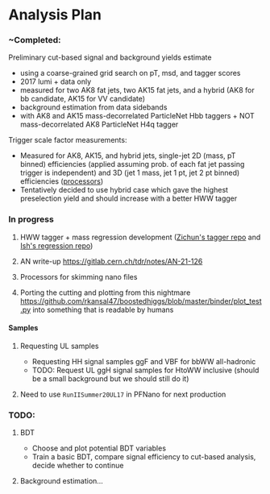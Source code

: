 # Analysis Plan

### ~Completed:

Preliminary cut-based signal and background yields estimate 
 - using a coarse-grained grid search on pT, msd, and tagger scores
 - 2017 lumi + data only
 - measured for two AK8 fat jets, two AK15 fat jets, and a hybrid (AK8 for bb candidate, AK15 for VV candidate)
 - background estimation from data sidebands
 - with AK8 and AK15 mass-decorrelated ParticleNet Hbb taggers + NOT mass-decorrelated AK8 ParticleNet H4q tagger

Trigger scale factor measurements:
 - Measured for AK8, AK15, and hybrid jets, single-jet 2D (mass, pT binned) efficiencies (applied assuming prob. of each fat jet passing trigger is independent) and 3D (jet 1 mass, jet 1 pt, jet 2 pt binned)  efficiencies ([processors](https://github.com/rkansal47/HHbbVV/blob/main/processors/JetHTTriggerEfficienciesProcessor.py))
 - Tentatively decided to use hybrid case which gave the highest preselection yield and should increase with a better HWW tagger 


### In progress

1) HWW tagger + mass regression development ([Zichun's tagger repo](https://github.com/zichunhao/weaver) and [Ish's regression repo](https://github.com/ikaul00/weaver))

2) AN write-up https://gitlab.cern.ch/tdr/notes/AN-21-126

3) Processors for skimming nano files

4) Porting the cutting and plotting from this nightmare https://github.com/rkansal47/boostedhiggs/blob/master/binder/plot_test.py into something that is readable by humans


#### Samples

1) Requesting UL samples
    - Requesting HH signal samples ggF and VBF for bbWW all-hadronic
    - TODO: Request UL ggH signal samples for HtoWW inclusive (should be a small background but we should still do it)

2) Need to use `RunIISummer20UL17` in PFNano for next production


### TODO:

1) BDT
    - Choose and plot potential BDT variables
    - Train a basic BDT, compare signal efficiency to cut-based analysis, decide whether to continue

2) Background estimation...


